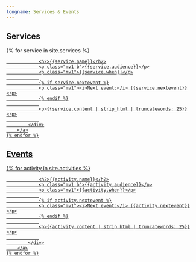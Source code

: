 ```yaml
---
longname: Services & Events
---
```


## Services

<div class="w-100 pv2">
	{% for service in site.services %}
		<a class="no-underline near-black" href="{{site.url}}/{{service.url}}">
			<div class="pv1 ph3
				ma2 mr4-l
				ba bw1
				b--mid-gray grow ">
				
				<h2>{{service.name}}</h2>
				<p class="mv1 b">{{service.audience}}</p>
				<p class="mv1">{{service.when}}</p>
				
				{% if service.nextevent %}
				<p class="mv1"><i>Next event:</i> {{service.nextevent}}</p>
				{% endif %}
				
				<p>{{service.content | strip_html | truncatewords: 25}}</p>
				
			</div>
		</a>
	{% endfor %}
</div>

## Events

<div class="w-100 pv2">
	{% for activity in site.activities %}
		<a class="no-underline near-black" href="{{site.url}}/{{activity.url}}">
			<div class="pv1 ph3
				ma2 mr4-l
				ba bw1
				b--mid-gray grow ">
				
				<h2>{{activity.name}}</h2>
				<p class="mv1 b">{{activity.audience}}</p>
				<p class="mv1">{{activity.when}}</p>
				
				{% if activity.nextevent %}
				<p class="mv1"><i>Next event:</i> {{activity.nextevent}}</p>
				{% endif %}
				
				<p>{{activity.content | strip_html | truncatewords: 25}}</p>
				
			</div>
		</a>
	{% endfor %}
</div>